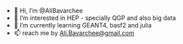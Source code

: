 - 👋 Hi, I’m @AliBavarchee
- 👀 I’m interested in HEP - specially QGP and also big data 
- 🌱 I’m currently learning GEANT4, basf2 and julia
- 📫 reach me by Ali.Bavarchee@gmail.com

<!---
AliBavarchee/AliBavarchee is a ✨ special ✨ repository because its `README.md` (this file) appears on your GitHub profile.
You can click the Preview link to take a look at your changes.
--->
